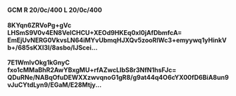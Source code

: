#### GCM R 20/0c/400 L 20/0c/400
**8KYqn6ZRVoPg+gVc**<br/>**LHSmS9V0v4EN8VelCHCU+XEOd9HKEq0xl0jAfDbmfcA=**<br/>**EmEjUvNERG0VkvsLN64iMYvUbmqHJXQv5zooRlWc3+emyywq1yHinkVb+/685sKXl3I/8asbo/IJScei...**<br/><br/>
**7E1WmIvOkg1kGnyC**<br/>**fxo1cMMaBhR2AwYBxgMU+rfAZwcLIbS8r3NfN1hsFJc=**<br/>**QDuRNe/NABqOfuDEWXXzwvqnoG1gR8/g9at44q4O6cYX00fD6BiA8un9vJuCYtdLyn9/EGaM/E28Mtjy...**